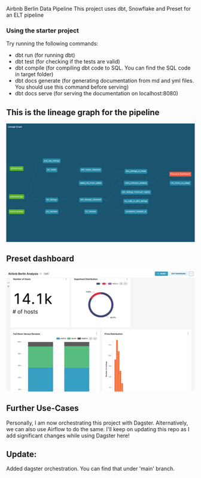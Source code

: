 Airbnb Berlin Data Pipeline
This project uses dbt, Snowflake and Preset for an ELT pipeline

### Using the starter project

Try running the following commands:
- dbt run (for running dbt)
- dbt test (for checking if the tests are valid)
- dbt compile (for compiling dbt code to SQL. You can find the SQL code in target folder)
- dbt docs generate (for generating documentation from md and yml files. You should use this command before serving)
- dbt docs serve (for serving the documentation on localhost:8080)


## This is the lineage graph for the pipeline
![Lineage Graph](assets/lineage.png)

## Preset dashboard
![Preset Dashboard](assets/preset.png)

## Further Use-Cases
Personally, I am now orchestrating this project with Dagster. Alternatively, we can also use Airflow to do the same.
I'll keep on updating this repo as I add significant changes while using Dagster here!

## Update:
Added dagster orchestration. You can find that under 'main' branch.